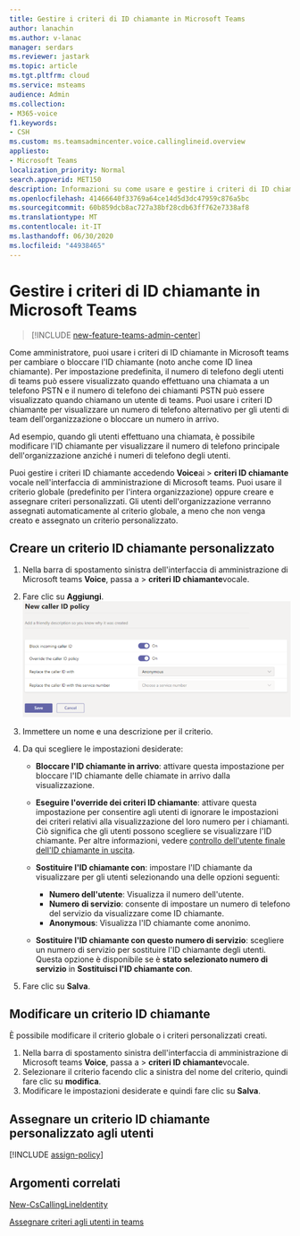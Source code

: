 ```yaml
---
title: Gestire i criteri di ID chiamante in Microsoft Teams
author: lanachin
ms.author: v-lanac
manager: serdars
ms.reviewer: jastark
ms.topic: article
ms.tgt.pltfrm: cloud
ms.service: msteams
audience: Admin
ms.collection:
- M365-voice
f1.keywords:
- CSH
ms.custom: ms.teamsadmincenter.voice.callinglineid.overview
appliesto:
- Microsoft Teams
localization_priority: Normal
search.appverid: MET150
description: Informazioni su come usare e gestire i criteri di ID chiamante in Microsoft teams per modificare o bloccare l'ID chiamante degli utenti di teams nell'organizzazione.
ms.openlocfilehash: 41466640f33769a64ce14d5d3dc47959c876a5bc
ms.sourcegitcommit: 60b859dcb8ac727a38bf28cdb63ff762e7338af8
ms.translationtype: MT
ms.contentlocale: it-IT
ms.lasthandoff: 06/30/2020
ms.locfileid: "44938465"
---
```

# <a name="manage-caller-id-policies-in-microsoft-teams"></a>Gestire i criteri di ID chiamante in Microsoft Teams

>[!INCLUDE [new-feature-teams-admin-center](includes/new-feature-teams-admin-center.md)]

Come amministratore, puoi usare i criteri di ID chiamante in Microsoft teams per cambiare o bloccare l'ID chiamante (noto anche come ID linea chiamante). Per impostazione predefinita, il numero di telefono degli utenti di teams può essere visualizzato quando effettuano una chiamata a un telefono PSTN e il numero di telefono dei chiamanti PSTN può essere visualizzato quando chiamano un utente di teams. Puoi usare i criteri ID chiamante per visualizzare un numero di telefono alternativo per gli utenti di team dell'organizzazione o bloccare un numero in arrivo.

Ad esempio, quando gli utenti effettuano una chiamata, è possibile modificare l'ID chiamante per visualizzare il numero di telefono principale dell'organizzazione anziché i numeri di telefono degli utenti.

Puoi gestire i criteri ID chiamante accedendo **Voice**ai  >  **criteri ID chiamante** vocale nell'interfaccia di amministrazione di Microsoft teams. Puoi usare il criterio globale (predefinito per l'intera organizzazione) oppure creare e assegnare criteri personalizzati. Gli utenti dell'organizzazione verranno assegnati automaticamente al criterio globale, a meno che non venga creato e assegnato un criterio personalizzato.

## <a name="create-a-custom-caller-id-policy"></a>Creare un criterio ID chiamante personalizzato

1. Nella barra di spostamento sinistra dell'interfaccia di amministrazione di Microsoft teams **Voice**, passa a  >  **criteri ID chiamante**vocale.
2. Fare clic su **Aggiungi**. <br>
![Screenshot della nuova pagina dei criteri ID chiamante nell'interfaccia di amministrazione](media/caller-id-policies-add-policy.png)
3. Immettere un nome e una descrizione per il criterio.
4. Da qui scegliere le impostazioni desiderate:

    - **Bloccare l'ID chiamante in arrivo**: attivare questa impostazione per bloccare l'ID chiamante delle chiamate in arrivo dalla visualizzazione.
    - **Eseguire l'override dei criteri ID chiamante**: attivare questa impostazione per consentire agli utenti di ignorare le impostazioni dei criteri relativi alla visualizzazione del loro numero per i chiamanti. Ciò significa che gli utenti possono scegliere se visualizzare l'ID chiamante. Per altre informazioni, vedere [controllo dell'utente finale dell'ID chiamante in uscita](https://docs.microsoft.com/microsoftteams/how-can-caller-id-be-used-in-your-organization#end-user-control-of-outbound-caller-id).
    - **Sostituire l'ID chiamante con**: impostare l'ID chiamante da visualizzare per gli utenti selezionando una delle opzioni seguenti:

        - **Numero dell'utente**: Visualizza il numero dell'utente. 
        - **Numero di servizio**: consente di impostare un numero di telefono del servizio da visualizzare come ID chiamante.
        - **Anonymous**: Visualizza l'ID chiamante come anonimo.

    - **Sostituire l'ID chiamante con questo numero di servizio**: scegliere un numero di servizio per sostituire l'ID chiamante degli utenti. Questa opzione è disponibile se è **stato selezionato numero di servizio** in **Sostituisci l'ID chiamante con**.

5. Fare clic su **Salva**.

## <a name="edit-a-caller-id-policy"></a>Modificare un criterio ID chiamante

È possibile modificare il criterio globale o i criteri personalizzati creati. 

1. Nella barra di spostamento sinistra dell'interfaccia di amministrazione di Microsoft teams **Voice**, passa a  >  **criteri ID chiamante**vocale.
2. Selezionare il criterio facendo clic a sinistra del nome del criterio, quindi fare clic su **modifica**.
3. Modificare le impostazioni desiderate e quindi fare clic su **Salva**.

## <a name="assign-a-custom-caller-id-policy-to-users"></a>Assegnare un criterio ID chiamante personalizzato agli utenti

[!INCLUDE [assign-policy](includes/assign-policy.md)]

## <a name="related-topics"></a>Argomenti correlati

[New-CsCallingLineIdentity](https://docs.microsoft.com/powershell/module/skype/new-cscallinglineidentity?view=skype-ps)

[Assegnare criteri agli utenti in teams](assign-policies.md)
